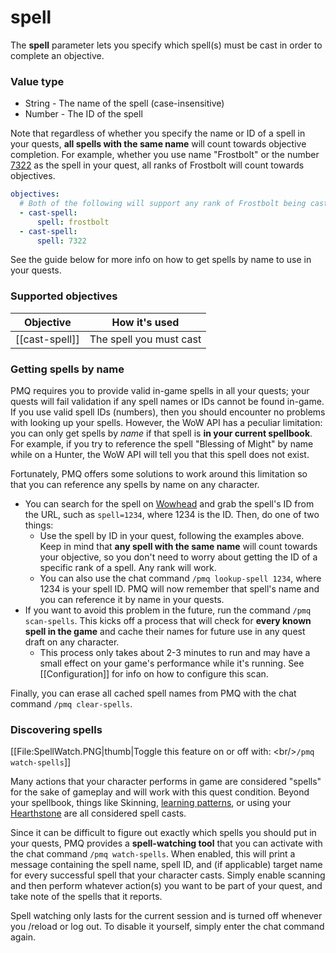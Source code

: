 # spell

The **spell** parameter lets you specify which spell(s) must be cast in order to complete an objective.

### Value type

* String - The name of the spell (case-insensitive)
* Number - The ID of the spell

Note that regardless of whether you specify the name or ID of a spell in your quests, **all spells with the same name** will count towards objective completion. For example, whether you use name "Frostbolt" or the number [7322](https://classic.wowhead.com/spell=7322/frostbolt) as the spell in your quest, all ranks of Frostbolt will count towards objectives.

```yaml
objectives:
  # Both of the following will support any rank of Frostbolt being cast
  - cast-spell:
      spell: frostbolt
  - cast-spell:
      spell: 7322
```

See the guide below for more info on how to get spells by name to use in your quests.

### Supported objectives

| Objective | How it's used |
|---|---|
| [[cast-spell]] | The spell you must cast |

### Getting spells by name

PMQ requires you to provide valid in-game spells in all your quests; your quests will fail validation if any spell names or IDs cannot be found in-game. If you use valid spell IDs (numbers), then you should encounter no problems with looking up your spells. However, the WoW API has a peculiar limitation: you can only get spells by *name* if that spell is **in your current spellbook**. For example, if you try to reference the spell "Blessing of Might" by name while on a Hunter, the WoW API will tell you that this spell does not exist.

Fortunately, PMQ offers some solutions to work around this limitation so that you can reference any spells by name on any character.

* You can search for the spell on [Wowhead](https://classic.wowhead.com/) and grab the spell's ID from the URL, such as `spell=1234`, where 1234 is the ID. Then, do one of two things:
  * Use the spell by ID in your quest, following the examples above. Keep in mind that **any spell with the same name** will count towards your objective, so you don't need to worry about getting the ID of a specific rank of a spell. Any rank will work.
  * You can also use the chat command `/pmq lookup-spell 1234`, where 1234 is your spell ID. PMQ will now remember that spell's name and you can reference it by name in your quests.
* If you want to avoid this problem in the future, run the command `/pmq scan-spells`. This kicks off a process that will check for **every known spell in the game** and cache their names for future use in any quest draft on any character.
  * This process only takes about 2-3 minutes to run and may have a small effect on your game's performance while it's running. See [[Configuration]] for info on how to configure this scan.

Finally, you can erase all cached spell names from PMQ with the chat command `/pmq clear-spells`.

### Discovering spells

[[File:SpellWatch.PNG|thumb|Toggle this feature on or off with: &lt;br/&gt;`/pmq watch-spells`]]

Many actions that your character performs in game are considered "spells" for the sake of gameplay and will work with this quest condition. Beyond your spellbook, things like Skinning, [learning patterns](https://classic.wowhead.com/spell=18517/pattern-mooncloth-bag), or using your [Hearthstone](https://classic.wowhead.com/spell=8690/hearthstone) are all considered spell casts.

Since it can be difficult to figure out exactly which spells you should put in your quests, PMQ provides a **spell-watching tool** that you can activate with the chat command `/pmq watch-spells`. When enabled, this will print a message containing the spell name, spell ID, and (if applicable) target name for every successful spell that your character casts. Simply enable scanning and then perform whatever action(s) you want to be part of your quest, and take note of the spells that it reports.

Spell watching only lasts for the current session and is turned off whenever you /reload or log out. To disable it yourself, simply enter the chat command again.
